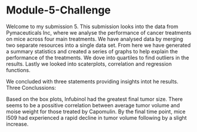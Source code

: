 # Module-5-Challenge

Welcome to my submission 5. 
This submission looks into the data from Pymaceuticals Inc, where we analyse the performance of cancer treatments on mice across four main treatments.
We have analysed data by merging two separate resources into a single data set. 
From here we have generated a summary statistics and created a series of graphs to help explain the performance of the treatments. 
We dove into quartiles to find outliers in the results. 
Lastly we looked into scaterplots, correlation and regression functions. 

We concluded with three statements providing insights intot he results. 
Three Conclussions:

Based on the box plots, Infubinol had the greatest final tumor size.
There seems to be a possitive correlation between average tumor volume and moise weight for those treated by Capomulin.
By the final time point, mice I509 had experienced a rapid decline in tumor volume following by a slight increase.
